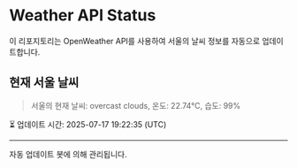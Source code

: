
# Weather API Status

이 리포지토리는 OpenWeather API를 사용하여 서울의 날씨 정보를 자동으로 업데이트합니다.

## 현재 서울 날씨
> 서울의 현재 날씨: overcast clouds, 온도: 22.74°C, 습도: 99%

⏳ 업데이트 시간: 2025-07-17 19:22:35 (UTC)

---
자동 업데이트 봇에 의해 관리됩니다.

